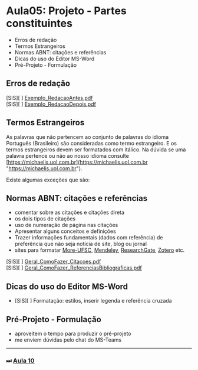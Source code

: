 # Aula05: Projeto - Partes constituintes  

- Erros de redação  
- Termos Estrangeiros  
- Normas ABNT: citações e referências  
- Dicas do uso do Editor MS-Word  
- Pré-Projeto - Formulação  

## Erros de redação

\[SIS]\[ ] [Exemplo_RedacaoAntes.pdf](../Material/Exemplo_RedacaoAntes.pdf "Exemplo_RedacaoAntes.pdf")  
\[SIS]\[ ] [Exemplo_RedacaoDepois.pdf](../Material/Exemplo_RedacaoDepois.pdf "Exemplo_RedacaoDepois.pdf")  

## Termos Estrangeiros

As palavras que não pertencem ao conjunto de palavras do idioma Português (Brasileiro) são consideradas como termo estrangeiro. E os termos estrangeiros devem ser formatados com itálico. Na dúvida se uma palavra pertence ou não ao nosso idioma consulte [https://michaelis.uol.com.br](https://michaelis.uol.com.br "https://michaelis.uol.com.br").  

<!-- FIXME: material sobre lista de palavras que não são em itálico -->
Existe algumas exceções que são:

## Normas ABNT: citações e referências

<!-- \[AVISO] aviso Link Web - norma ABNT: https://github.com/dalton-reis/disciplinaTCC1Privado/projects/1#card-85687425 -->

- comentar sobre as citações e citações direta  
- os dois tipos de citações  
- uso de numeração de página nas citações  
- Apresentar alguns conceitos e definições  
- Trazer informações fundamentais (dados com referência) de preferência que não seja notícia de site, blog ou jornal  
- sites para formatar [More-UFSC](https://more.ufsc.br/inicio "More-UFSC"), [Mendeley](https://www.mendeley.com "Mendeley"), [ResearchGate](https://www.researchgate.net "ResearchGate"), [Zotero](https://www.zotero.org "Zotero") etc.  

\[SIS]\[ ] [Geral_ComoFazer_Citacoes.pdf](../Material/Geral_ComoFazer_Citacoes.pdf "Geral_ComoFazer_Citacoes.pdf")  
\[SIS]\[ ] [Geral_ComoFazer_ReferenciasBibliograficas.pdf](../Material/Geral_ComoFazer_ReferenciasBibliograficas.pdf "Geral_ComoFazer_ReferenciasBibliograficas.pdf")  

## Dicas do uso do Editor MS-Word

- \[SIS]\[ ] Formatação: estilos, inserir legenda e referência cruzada  

## Pré-Projeto - Formulação  

- aproveitem o tempo para produzir o pré-projeto  
- me enviem dúvidas pelo chat do MS-Teams  

<!-- 
- falar sobre a ficha de avaliação  
- SIS falar da diferença do TCC Acadêmico para o Aplicado  
  - descrever o problema da tua empresa (descrever como acontece agora)  
  - na justificativa deve dizer o que está pensando em melhorar  
  - se for pensar no problema por sua conta é acadêmico, mas se você for fazer uma entrevista com o usuário, ver os requisitos é aplicado  
- mas vamos conversar melhor na semana que vem  
-->

----------

### ⏭ [Aula 10](aula13Anotacoes.md "Aula 10")  

<!--
[FIXME: arrumar as fontes bibliográficas]  
## Principais Referências Bibliográficas​
-->